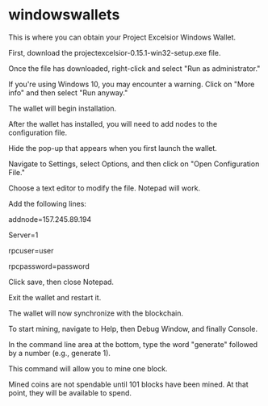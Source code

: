 # windowswallets

This is where you can obtain your Project Excelsior Windows Wallet.

First, download the projectexcelsior-0.15.1-win32-setup.exe file.

Once the file has downloaded, right-click and select "Run as administrator."

If you're using Windows 10, you may encounter a warning. Click on "More info" and then select "Run anyway."

The wallet will begin installation.

After the wallet has installed, you will need to add nodes to the configuration file.

Hide the pop-up that appears when you first launch the wallet.

Navigate to Settings, select Options, and then click on "Open Configuration File."

Choose a text editor to modify the file. Notepad will work.

Add the following lines:

addnode=157.245.89.194

Server=1

rpcuser=user

rpcpassword=password

Click save, then close Notepad.

Exit the wallet and restart it.

The wallet will now synchronize with the blockchain.

To start mining, navigate to Help, then Debug Window, and finally Console.

In the command line area at the bottom, type the word "generate" followed by a number (e.g., generate 1).

This command will allow you to mine one block.

Mined coins are not spendable until 101 blocks have been mined. At that point, they will be available to spend.

